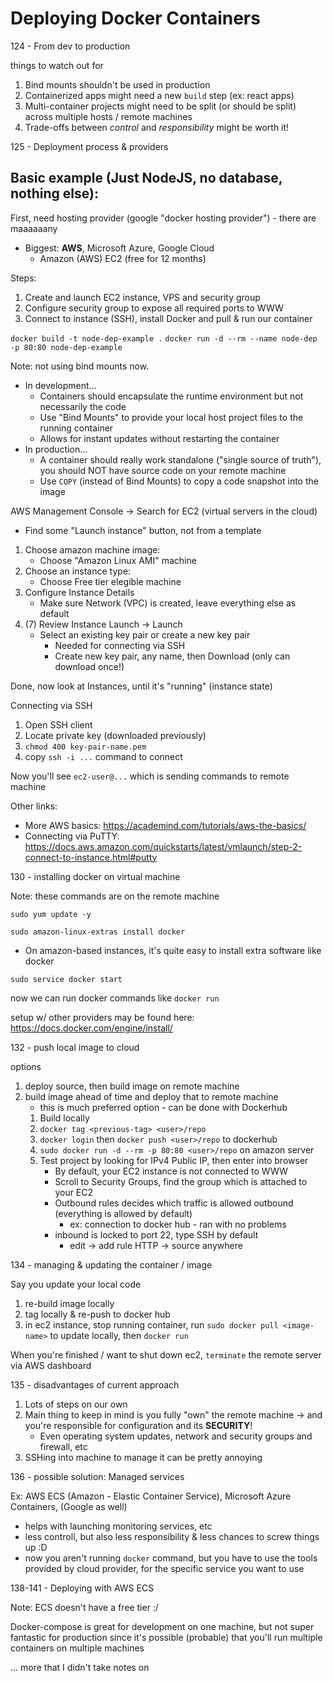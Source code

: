 # Deploying Docker Containers

124 - From dev to production

things to watch out for

1. Bind mounts shouldn't be used in production
1. Containerized apps might need a new `build` step (ex: react apps)
1. Multi-container projects might need to be split (or should be split) across multiple hosts / remote machines
1. Trade-offs between _control_ and _responsibility_ might be worth it!

125 - Deployment process & providers

## Basic example (Just NodeJS, no database, nothing else):

First, need hosting provider (google "docker hosting provider") - there are maaaaaany

-   Biggest: **AWS**, Microsoft Azure, Google Cloud
    -   Amazon (AWS) EC2 (free for 12 months)

Steps:

1. Create and launch EC2 instance, VPS and security group
1. Configure security group to expose all required ports to WWW
1. Connect to instance (SSH), install Docker and pull & run our container

`docker build -t node-dep-example .`
`docker run -d --rm --name node-dep -p 80:80 node-dep-example`

Note: not using bind mounts now.

-   In development...
    -   Containers should encapsulate the runtime environment but not necessarily the code
    -   Use "Bind Mounts" to provide your local host project files to the running container
    -   Allows for instant updates without restarting the container
-   In production...
    -   A container should really work standalone ("single source of truth"), you should NOT have source code on your remote machine
    -   Use `COPY` (instead of Bind Mounts) to copy a code snapshot into the image

AWS Management Console -> Search for EC2 (virtual servers in the cloud)

-   Find some "Launch instance" button, not from a template

1. Choose amazon machine image:
    - Choose "Amazon Linux AMI" machine
1. Choose an instance type:
    - Choose Free tier elegible machine
1. Configure Instance Details
    - Make sure Network (VPC) is created, leave everything else as default
1. (7) Review Instance Launch -> Launch
    - Select an existing key pair or create a new key pair
        - Needed for connecting via SSH
        - Create new key pair, any name, then Download (only can download once!)

Done, now look at Instances, until it's "running" (instance state)

Connecting via SSH

1. Open SSH client
1. Locate private key (downloaded previously)
1. `chmod 400 key-pair-name.pem`
1. copy `ssh -i ...` command to connect

Now you'll see `ec2-user@...` which is sending commands to remote machine

Other links:

-   More AWS basics: https://academind.com/tutorials/aws-the-basics/
-   Connecting via PuTTY: https://docs.aws.amazon.com/quickstarts/latest/vmlaunch/step-2-connect-to-instance.html#putty

130 - installing docker on virtual machine

Note: these commands are on the remote machine

`sudo yum update -y`

`sudo amazon-linux-extras install docker`

-   On amazon-based instances, it's quite easy to install extra software like docker

`sudo service docker start`

now we can run docker commands like `docker run`

setup w/ other providers may be found here: https://docs.docker.com/engine/install/

132 - push local image to cloud

options

1. deploy source, then build image on remote machine
1. build image ahead of time and deploy that to remote machine
    - this is much preferred option - can be done with Dockerhub
    1. Build locally
    1. `docker tag <previous-tag> <user>/repo`
    1. `docker login` then `docker push <user>/repo` to dockerhub
    1. `sudo docker run -d --rm -p 80:80 <user>/repo` on amazon server
    1. Test project by looking for IPv4 Public IP, then enter into browser
        - By default, your EC2 instance is not connected to WWW
        - Scroll to Security Groups, find the group which is attached to your EC2
        - Outbound rules decides which traffic is allowed outbound (everything is allowed by default)
            - ex: connection to docker hub - ran with no problems
        - inbound is locked to port 22, type SSH by default
            - edit -> add rule HTTP -> source anywhere

134 - managing & updating the container / image

Say you update your local code

1. re-build image locally
1. tag locally & re-push to docker hub
1. in ec2 instance, stop running container, run `sudo docker pull <image-name>` to update locally, then `docker run`

When you're finished / want to shut down ec2, `terminate` the remote server via AWS dashboard

135 - disadvantages of current approach

1. Lots of steps on our own
1. Main thing to keep in mind is you fully "own" the remote machine -> and you're responsible for configuration and its **SECURITY**!
    - Even operating system updates, network and security groups and firewall, etc
1. SSHing into machine to manage it can be pretty annoying

136 - possible solution: Managed services

Ex: AWS ECS (Amazon - Elastic Container Service), Microsoft Azure Containers, (Google as well)

-   helps with launching monitoring services, etc
-   less controll, but also less responsibility & less chances to screw things up :D
-   now you aren't running `docker` command, but you have to use the tools provided by cloud provider, for the specific service you want to use

138-141 - Deploying with AWS ECS

Note: ECS doesn't have a free tier :/

Docker-compose is great for development on one machine, but not super fantastic for production since it's possible (probable) that you'll run multiple containers on multiple machines

... more that I didn't take notes on
